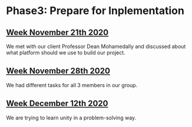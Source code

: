 # Phase3: Prepare for Inplementation 

## [Week November 21th 2020](/phase3/platform.html)
We met with our client Professor Dean Mohamedally and discussed about what platform 
should we use to build our project.

## [Week November 28th 2020](/phase3/tasks.html)
We had different tasks for all 3 members in our group.

## [Week December 12th 2020](/phase3/unity.html)
We are trying to learn unity in a problem-solving way.
